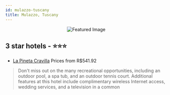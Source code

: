 ```yaml
---
id: mulazzo-tuscany
title: Mulazzo, Tuscany
---
```


<center><img src="https://i.travelapi.com/hotels/3000000/2450000/2447800/2447757/8244036e_z.jpg" alt="Featured Image" /></center>


##  3 star hotels - ⭐️⭐️⭐️

-    [La Pineta Cravilla](https://us.hurb.com/hotels/mulazzo/la-pineta-cravilla-JNP-JP232822?cmp=18055) Prices from R$541.92
   > Don't miss out on the many recreational opportunities, including an outdoor pool, a spa tub, and an outdoor tennis court. Additional features at this hotel include complimentary wireless Internet access, wedding services, and a television in a common
